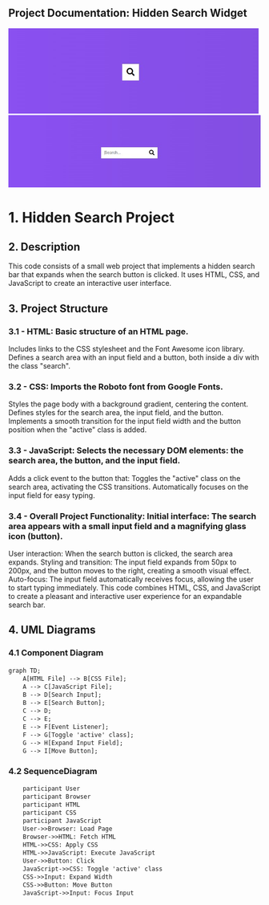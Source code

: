 ## Project Documentation: Hidden Search Widget

<img src = "img/img1.jpg">
<img src = "img/img2.jpg">

# 1. Hidden Search Project

## 2. Description

This code consists of a small web project that implements a hidden search bar that expands when the search button is clicked. It uses HTML, CSS, and JavaScript to create an interactive user interface.

## 3. Project Structure

### 3.1 - **HTML:** Basic structure of an HTML page.
Includes links to the CSS stylesheet and the Font Awesome icon library.
Defines a search area with an input field and a button, both inside a div with the class "search".

### 3.2 - **CSS:** Imports the Roboto font from Google Fonts.
Styles the page body with a background gradient, centering the content.
Defines styles for the search area, the input field, and the button.
Implements a smooth transition for the input field width and the button position when the "active" class is added.

### 3.3 - **JavaScript:** Selects the necessary DOM elements: the search area, the button, and the input field.
Adds a click event to the button that:
Toggles the "active" class on the search area, activating the CSS transitions.
Automatically focuses on the input field for easy typing.

### 3.4 - **Overall Project Functionality:** Initial interface: The search area appears with a small input field and a magnifying glass icon (button).
User interaction: When the search button is clicked, the search area expands.
Styling and transition: The input field expands from 50px to 200px, and the button moves to the right, creating a smooth visual effect.
Auto-focus: The input field automatically receives focus, allowing the user to start typing immediately.
This code combines HTML, CSS, and JavaScript to create a pleasant and interactive user experience for an expandable search bar.

## 4. UML Diagrams

### 4.1 Component Diagram

```mermaid
graph TD;
    A[HTML File] --> B[CSS File];
    A --> C[JavaScript File];
    B --> D[Search Input];
    B --> E[Search Button];
    C --> D;
    C --> E;
    E --> F[Event Listener];
    F --> G[Toggle 'active' class];
    G --> H[Expand Input Field];
    G --> I[Move Button];
```
### 4.2 SequenceDiagram

```
    participant User
    participant Browser
    participant HTML
    participant CSS
    participant JavaScript
    User->>Browser: Load Page
    Browser->>HTML: Fetch HTML
    HTML->>CSS: Apply CSS
    HTML->>JavaScript: Execute JavaScript
    User->>Button: Click
    JavaScript->>CSS: Toggle 'active' class
    CSS->>Input: Expand Width
    CSS->>Button: Move Button
    JavaScript->>Input: Focus Input

```

   

